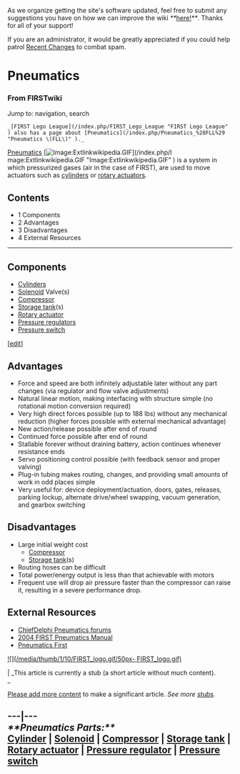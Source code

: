 As we organize getting the site's software updated, feel free to submit any
suggestions you have on how we can improve the wiki
_**_[here!](/index.php/User:Hallry/Suggestions "User:Hallry/Suggestions"
)_**_. Thanks for all of your support!

If you are an administrator, it would be greatly appreciated if you could help
patrol [Recent Changes](/index.php/Special:Recentchanges
"Special:Recentchanges" ) to combat spam.

# Pneumatics

### From FIRSTwiki

Jump to: navigation, search

    _[FIRST Lego League](/index.php/FIRST_Lego_League "FIRST Lego League" ) also has a page about [Pneumatics](/index.php/Pneumatics_%28FLL%29 "Pneumatics \(FLL\)" )._

[Pneumatics](http://www.wikipedia.org/wiki/Pneumatics "wikipedia:Pneumatics" )
[![Image:Extlinkwikipedia.GIF](/media/c/cb/Extlinkwikipedia.GIF)](/index.php/I
mage:Extlinkwikipedia.GIF "Image:Extlinkwikipedia.GIF" ) is a system in which
pressurized gases (air in the case of FIRST), are used to move actuators such
as [cylinders](/index.php/Cylinder "Cylinder" ) or [rotary
actuators](/index.php/Rotary_actuator "Rotary actuator" ).

## Contents

  * 1 Components
  * 2 Advantages
  * 3 Disadvantages
  * 4 External Resources  
---  
  

## Components

  * [Cylinders](/index.php/Cylinder "Cylinder" )
  * [Solenoid](/index.php/Solenoid "Solenoid" ) Valve(s) 
  * [Compressor](/index.php/Compressor "Compressor" )
  * [Storage tank](/index.php/Storage_tank "Storage tank" )(s) 
  * [Rotary actuator](/index.php/Rotary_actuator "Rotary actuator" )
  * [Pressure regulators](/index.php/Pressure_regulator "Pressure regulator" )
  * [Pressure switch](/index.php/Pressure_switch "Pressure switch" )

[[edit](/index.php?title=Pneumatics&action=edit&section=2 "Edit section:
Advantages" )]

## Advantages

  * Force and speed are both infinitely adjustable later without any part changes (via regulator and flow valve adjustments) 
  * Natural linear motion, making interfacing with structure simple (no rotational motion conversion required) 
  * Very high direct forces possible (up to 188 lbs) without any mechanical reduction (higher forces possible with external mechanical advantage) 
  * New action/release possible after end of round 
  * Continued force possible after end of round 
  * Stallable forever without draining battery, action continues whenever resistance ends 
  * Servo positioning control possible (with feedback sensor and proper valving) 
  * Plug-in tubing makes routing, changes, and providing small amounts of work in odd places simple 
  * Very useful for: device deployment/actuation, doors, gates, releases, parking lockup, alternate drive/wheel swapping, vacuum generation, and gearbox switching 


## Disadvantages

  * Large initial weight cost 
    * [Compressor](/index.php/Compressor "Compressor" )
    * [Storage tank](/index.php/Storage_tank "Storage tank" )(s) 
  * Routing hoses can be difficult 
  * Total power/energy output is less than that achievable with motors 
  * Frequent use will drop air pressure faster than the compressor can raise it, resulting in a severe performance drop. 


## External Resources

  * [ChiefDelphi Pneumatics forums](http://www.chiefdelphi.com/forums/forumdisplay.php?f=54 "http://www.chiefdelphi.com/forums/forumdisplay.php?f=54" )
  * [2004 FIRST Pneumatics Manual](http://www2.usfirst.org/2004comp/2004_FIRST_Pneumatics_Manual.pdf "http://www2.usfirst.org/2004comp/2004_FIRST_Pneumatics_Manual.pdf" )
  * [Pneumatics First](http://www.pneumaticsfirst.org/ "http://www.pneumaticsfirst.org/" )

  

[![](/media/thumb/1/10/FIRST_logo.gif/50px-
FIRST_logo.gif)](/index.php/Image:FIRST_logo.gif "" )

|  _This article is currently a stub (a short article without much content).  
_

[Please add more
content](http://www.firstwiki.net/index.php?title=Pneumatics&action=edit
"http://www.firstwiki.net/index.php?title=Pneumatics&action=edit" ) to make a
significant article. _See more [stubs](/index.php/Special:Shortpages
"Special:Shortpages" )._  
  
---|---  
_****Pneumatics** Parts:**_  
[Cylinder](/index.php/Cylinder "Cylinder" ) | [Solenoid](/index.php/Solenoid
"Solenoid" ) | [Compressor](/index.php/Compressor "Compressor" ) | [Storage
tank](/index.php/Storage_tank "Storage tank" ) | [Rotary
actuator](/index.php/Rotary_actuator "Rotary actuator" ) | [Pressure
regulator](/index.php/Pressure_regulator "Pressure regulator" ) | [Pressure
switch](/index.php/Pressure_switch "Pressure switch" )  
---  
  
